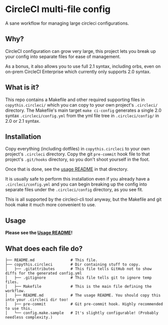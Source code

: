 # CircleCI multi-file config

A sane workflow for managing large circleci configurations.

## Why?

CircleCI configuration can grow very large,
this project lets you break up your config into separate files
for ease of management.

As a bonus, it also allows you to use full 2.1 syntax,
including orbs, even on on-prem CircleCI Enterprise which
currently only supports 2.0 syntax.

## What is it?

This repo contains a Makefile and other required supporting files in `copythis.circleci/`
which you can copy to your own project's `.circleci/`
directory. The Makefile's main target `make ci-config`
generates a single 2.0 syntax `.circleci/config.yml`
from the yml file tree in `.circleci/config/` in 2.0 or 2.1 syntax.

## Installation

Copy everything (including dotfiles) in `copythis.circleci` to your own project's
`.circleci` directory. Copy the git `pre-commit` hook file to that
project's `.git/hooks` directory, so you don't shoot yourself in the foot.

Once that is done, see the [usage README] in that directory.

It is usually safe to perform this installation
even if you already have a `.circleci/config.yml`
and you can begin breaking up the config into separate
files under the `.circleci/config` directory, as you see fit.

This is all supported by the circleci-cli tool anyway,
but the Makefile and git hook make it much more convenient to use.

## Usage

**Please see the [Usage README]!**

[usage README]: copythis.circleci/README.md

## What does each file do?

```
├── README.md                # This file.
├── copythis.circleci        # Dir containing stuff to copy.
│   ├── .gitattributes       # This file tells GitHub not to show diffs for the generated config.yml
│   ├── .gitignore           # This file tells git to ignore temp files.
│   ├── Makefile             # This is the main file defining the workflow.
│   ├── README.md            # The usage README. You should copy this into your .circleci dir too!
│   ├── pre-commit           # Git pre-commit hook. Highly recommended to use this.
│   └── config.make.sample   # It's slightly configurable! (Probably needless complexity.)
```
